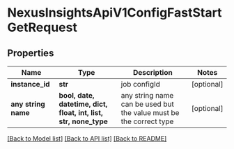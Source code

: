 # NexusInsightsApiV1ConfigFastStartGetRequest


## Properties
Name | Type | Description | Notes
------------ | ------------- | ------------- | -------------
**instance_id** | **str** | job configId | [optional] 
**any string name** | **bool, date, datetime, dict, float, int, list, str, none_type** | any string name can be used but the value must be the correct type | [optional]

[[Back to Model list]](../README.md#documentation-for-models) [[Back to API list]](../README.md#documentation-for-api-endpoints) [[Back to README]](../README.md)


